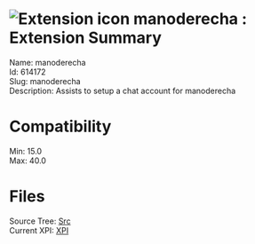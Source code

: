 # ![Extension icon](https://addons.thunderbird.net/user-media/addon_icons/614/614172-64.png?modified=1440375627) manoderecha : Extension Summary

Name: manoderecha  
Id: 614172  
Slug: manoderecha  
Description: Assists to setup a chat account for manoderecha
  

# Compatibility
Min: 15.0  
Max: 40.0  

# Files

Source Tree: [Src](C:/Dev/Thunderbird/ThunderKdB/xall/xOther/614172-manoderecha/src)  
Current XPI: [XPI](C:/Dev/Thunderbird/ThunderKdB/xall/xOther/614172-manoderecha/xpi)  




